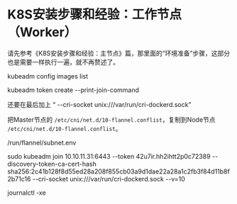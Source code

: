 # K8S安装步骤和经验：工作节点（Worker）

请先参考《K8S安装步骤和经验：主节点》篇，那里面的“环境准备”步骤，这部分也是需要一样执行一遍，就不再赘述了。

kubeadm config images list

kubeadm token create --print-join-command

还要在最后加上 “ --cri-socket unix:///var/run/cri-dockerd.sock”



把Master节点的 `/etc/cni/net.d/10-flannel.conflist`，复制到Node节点  `/etc/cni/net.d/10-flannel.conflist`。



/run/flannel/subnet.env

sudo kubeadm join 10.10.11.31:6443 --token 42u7ir.hh2ihtt2p0c72389     --discovery-token-ca-cert-hash sha256:2c41b128f8d55ed28a208f855cb03a9d1dae22a28a1c2fb3f84d11b8f2b71c16  --cri-socket unix:///var/run/cri-dockerd.sock --v=10

journalctl -xe

